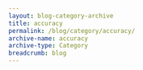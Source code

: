 ```yaml
---
layout: blog-category-archive
title: accuracy
permalink: /blog/category/accuracy/
archive-name: accuracy
archive-type: Category
breadcrumb: blog
---
```

